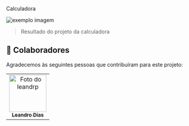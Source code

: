 Calculadora



<img src="layout.png" alt="exemplo imagem">

> Resultado do projeto da calculadora


## 🤝 Colaboradores

Agradecemos às seguintes pessoas que contribuíram para este projeto:

<table>
  <tr>
    <td align="center">
      <a href="#">
        <img src="https://avatars3.githubusercontent.com/u/31936044" width="100px;" alt="Foto do leandrp"/><br>
        <sub>
          <b> Leandro Dias </b>
        </sub>
      </a>
    </td>
  </tr>
</table>

